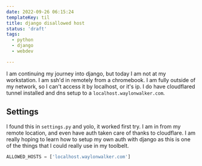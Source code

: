 ```yaml
---
date: 2022-09-26 06:15:24
templateKey: til
title: django disallowed host
status: 'draft'
tags:
  - python
  - django
  - webdev

---
```


I am continuing my journey into django, but today I am not at my workstation. I
am ssh'd in remotely from a chromebook.  I am fully outside of my network, so I
can't access it by localhost, or it's ip.  I do have cloudflared tunnel
installed and dns setup to a `localhost.waylonwalker.com`.

## Settings

I found this in `settings.py` and yolo, it worked first try.  I am in from my
remote location, and even have auth taken care of thanks to cloudflare.  I am
really hoping to learn how to setup my own auth with django as this is one of
the things that I could really use in my toolbelt.

``` python
ALLOWED_HOSTS = ['localhost.waylonwalker.com']
```
